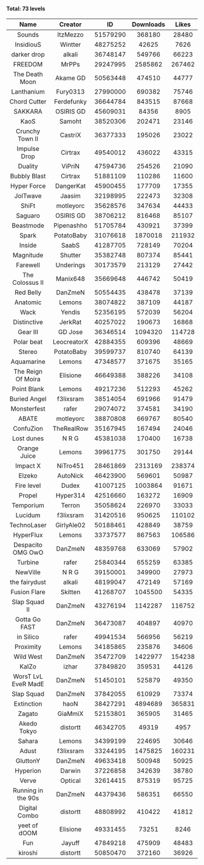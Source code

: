 #### Total: 73 levels

| Name | Creator | ID | Downloads | Likes |
|:---:|:---:|:---:|:---:|:---:|
| Sounds | ItzMezzo | 51579290 | 368180 | 28480
| InsidiouS | Wintter | 48275252 | 42625 | 7626
| darker drop | alkali | 36748147 | 549766 | 66223
| FREEDOM | MrPPs | 29247995 | 2585862 | 267462
| The Death Moon | Akame GD | 50563448 | 474510 | 44777
| Lanthanium | Fury0313 | 27990000 | 690382 | 75746
| Chord Cutter | Ferdefunky | 36644784 | 843515 | 87668
| SAKKARA | OSIRIS GD | 45609031 | 84356 | 8905
| KaoS | Samoht | 38520306 | 202471 | 23146
| Crunchy Town II | CastriX | 36377333 | 195026 | 23022
| Impulse Drop  | Cirtrax | 49540012 | 436022 | 43315
| Duality | ViPriN | 47594736 | 254526 | 21090
| Bubbly Blast | Cirtrax | 51881109 | 110286 | 11600
| Hyper Force | DangerKat | 45900455 | 177709 | 17355
| JolTwave | Jaasim | 32198995 | 222473 | 32308
| ShiFt | motleyorc | 35628576 | 347634 | 44433
| Saguaro | OSIRIS GD | 38706212 | 816468 | 85107
| Beastmode | Pipenashho | 51705784 | 430921 | 37399
| Spark | PotatoBaby | 31076618 | 1870018 | 211932
| Inside | SaabS | 41287705 | 728149 | 70204
| Magnitude | Shutter | 35382748 | 807374 | 85441
| Farewell | Underings | 30173579 | 213129 | 27442
| The Colossus II | Manix648 | 35669648 | 446742 | 50419
| Red Belly | DanZmeN | 50554435 | 438478 | 37139
| Anatomic | Lemons | 38074822 | 387109 | 44187
| Wack | Yendis | 52356195 | 572039 | 56204
| Distinctive | JerkRat | 40257022 | 190673 | 16868
| Gear III | GD Jose | 36346514 | 1094320 | 114728
| Polar beat | LeocreatorX | 42884355 | 609396 | 48669
| Stereo | PotatoBaby | 39599737 | 810740 | 64139
| Aquamarine | Lemons | 47348577 | 371675 | 35165
| The Reign Of Moira | Elisione | 46649388 | 388226 | 34108
| Point Blank | Lemons | 49217236 | 512293 | 45262
| Buried Angel | f3lixsram | 38514054 | 691966 | 91479
| Monsterfest | rafer | 29074072 | 374581 | 34190
| ABATE | motleyorc | 38870808 | 669767 | 80540
| ConfuZion | TheRealRow | 35167945 | 167494 | 24046
| Lost dunes | N R G | 45381038 | 170400 | 16738
| Orange Juice | Lemons | 39961775 | 301750 | 29144
| Impact X | NiTro451 | 28461869 | 2313169 | 238374
| Elzeko | AutoNick | 46423900 | 569601 | 50987
| Fire level | Dudex | 41007125 | 1003864 | 91671
| Propel | Hyper314 | 42516660 | 163272 | 16909
| Temporium | Terron | 35058624 | 226970 | 33033
| Lucidum | f3lixsram | 31420516 | 950625 | 110102
| TechnoLaser | GirlyAle02 | 50188461 | 428849 | 38759
| HyperFlux | Lemons | 33737577 | 867563 | 106586
| Despacito OMG OwO | DanZmeN | 48359768 | 633069 | 57902
| Turbine | rafer | 25840344 | 655259 | 63385
| NewVille | N R G | 39150001 | 349900 | 27973
| the fairydust | alkali | 48199047 | 472149 | 57169
| Fusion Flare | Skitten | 41268707 | 1045500 | 54335
| Slap Squad II | DanZmeN | 43276194 | 1142287 | 116752
| Gotta Go FAST | DanZmeN | 36473087 | 404897 | 40970
| in Silico | rafer | 49941534 | 566956 | 56219
| Proximity | Lemons | 34185865 | 235876 | 34606
| Wild West | DanZmeN | 35472709 | 1422977 | 154238
| KaIZo | izhar | 37849820 | 359531 | 44126
| WorsT LvL EveR MadE | DanZmeN | 51450101 | 525879 | 49350
| Slap Squad | DanZmeN | 37842055 | 610929 | 73374
| Extinction | haoN | 38427291 | 4894689 | 365831
| Zagato | GiaMmiX | 52153801 | 365905 | 31465
| Akedo Tokyo | distortt | 46342705 | 49319 | 4957
| Sahara | Lemons | 34399199 | 224695 | 30646
| Adust | f3lixsram | 33244195 | 1475825 | 160231
| GluttonY | DanZmeN | 49633418 | 500948 | 50925
| Hyperion | Darwin | 37226858 | 342639 | 38780
| Verve | Optical | 32614415 | 875319 | 95725
| Running in the 90s | DanZmeN | 44379436 | 586351 | 66550
| Digital Combo | distortt | 48808992 | 410422 | 41812
| yeet of dOOM | Elisione | 49331455 | 73251 | 8246
| Fun | Jayuff | 47849218 | 475909 | 48483
| kiroshi | distortt | 50850470 | 372160 | 36926
